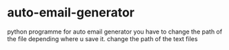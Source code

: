 # auto-email-generator
python programme for auto email generator
you have to change the path of the file depending where u save it.
change the path of the text files
